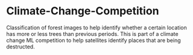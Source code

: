 # Climate-Change-Competition
Classification of forest images to help identify whether a certain location has more or less trees than previous periods. This is part of a climate change ML competition to help satellites identify places that are being destructed.
